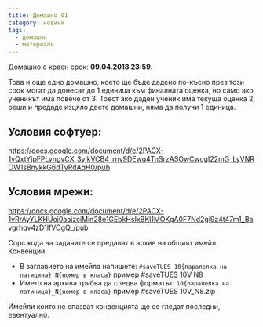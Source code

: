 ```yaml
---
title: Домашно 01
category: новини
tags:
  - домашни
  - материали
---
```


Домашно с краен срок: **09.04.2018 23:59**.

Това и още едно домашно, което ще бъде дадено по-късно през този срок могат да донесат до 1 единица към финалната оценка, но само ако ученикът има повече от 3.
Тоест ако даден ученик има текуща оценка 2, реши и предаде изцяло двете домашни, няма да получи 1 единица.

## Условия софтуер:

https://docs.google.com/document/d/e/2PACX-1vQxtYjpFPLvngvCX_3yjkVCB4_rnv9DEwq4TnSrzASOwCwcgI22mG_LyVNROW1sBnykkG6dTyRdAqH0/pub

## Условия мрежи:

https://docs.google.com/document/d/e/2PACX-1vRrAyYLKHUoj0aajzciMin28e1GEbkHsIxBKl1MOKgA0F7Nd2gi9z4t47m1_Bavgrhqv4zD1lfVOgQ_/pub

Сорс кода на задачите се предават в архив на общият имейл.
Конвенции:

* В заглавието на имейла напишете: `#saveTUES 10{паралелка на латицина} N{номер в класа}` пример #saveTUES 10V N8
* Името на архива трябва да следва форматът: `10{паралелка на латиница}_N{номер в класа}` пример #saveTUES 10V_N8.zip

Имейли които не спазват конвенцията ще се гледат последни, евентуално.
